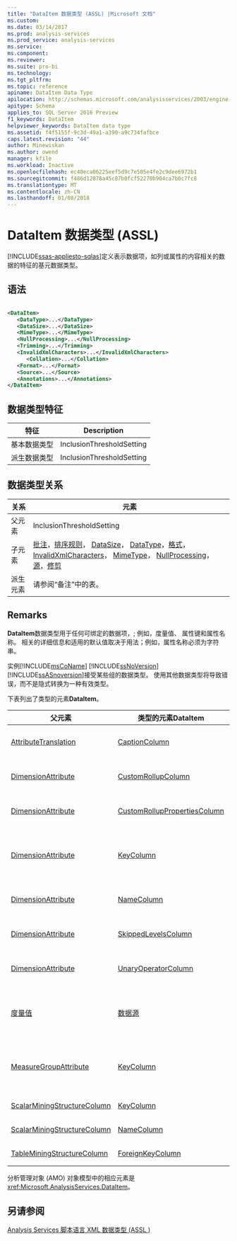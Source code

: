 ```yaml
---
title: "DataItem 数据类型 (ASSL) |Microsoft 文档"
ms.custom: 
ms.date: 03/14/2017
ms.prod: analysis-services
ms.prod_service: analysis-services
ms.service: 
ms.component: 
ms.reviewer: 
ms.suite: pro-bi
ms.technology: 
ms.tgt_pltfrm: 
ms.topic: reference
apiname: DataItem Data Type
apilocation: http://schemas.microsoft.com/analysisservices/2003/engine
apitype: Schema
applies_to: SQL Server 2016 Preview
f1_keywords: DataItem
helpviewer_keywords: DataItem data type
ms.assetid: f4f5155f-9c3d-49a1-a390-a9c734fafbce
caps.latest.revision: "44"
author: Minewiskan
ms.author: owend
manager: kfile
ms.workload: Inactive
ms.openlocfilehash: ec40eca06225eef5d9c7e505e4fe2c9dee6972b1
ms.sourcegitcommit: f486d12078a45c87b0fcf52270b904ca7b0c7fc8
ms.translationtype: MT
ms.contentlocale: zh-CN
ms.lasthandoff: 01/08/2018
---
```

# <a name="dataitem-data-type-assl"></a>DataItem 数据类型 (ASSL)
[!INCLUDE[ssas-appliesto-sqlas](../../../includes/ssas-appliesto-sqlas.md)]定义表示数据项，如列或属性的内容相关的数据的特征的基元数据类型。  
  
## <a name="syntax"></a>语法  
  
```xml  
  
<DataItem>  
   <DataType>...</DataType>  
   <DataSize>...</DataSize>  
   <MimeType>...</MimeType>  
   <NullProcessing>...</NullProcessing>  
   <Trimming>...</Trimming>  
   <InvalidXmlCharacters>...</InvalidXmlCharacters>  
      <Collation>...</Collation>  
   <Format>...</Format>  
   <Source>...</Source>  
   <Annotations>...</Annotations>  
</DataItem>  
```  
  
## <a name="data-type-characteristics"></a>数据类型特征  
  
|特征|Description|  
|--------------------|-----------------|  
|基本数据类型|InclusionThresholdSetting|  
|派生数据类型|InclusionThresholdSetting|  
  
## <a name="data-type-relationships"></a>数据类型关系  
  
|关系|元素|  
|------------------|-------------|  
|父元素|InclusionThresholdSetting|  
|子元素|[批注](../../../analysis-services/scripting/collections/annotations-element-assl.md)，[排序规则](../../../analysis-services/scripting/properties/collation-element-assl.md)， [DataSize](../../../analysis-services/scripting/properties/datasize-element-assl.md)， [DataType](../../../analysis-services/scripting/properties/datatype-element-assl.md)，[格式](../../../analysis-services/scripting/properties/format-element-assl.md)， [InvalidXmlCharacters](../../../analysis-services/scripting/properties/invalidxmlcharacters-element-assl.md)， [MimeType](../../../analysis-services/scripting/properties/mimetype-element-assl.md)， [NullProcessing](../../../analysis-services/scripting/properties/nullprocessing-element-assl.md)，[源](../../../analysis-services/scripting/properties/source-element-binding-assl.md)，[修剪](../../../analysis-services/scripting/properties/trimming-element-assl.md)|  
|派生元素|请参阅“备注”中的表。|  
  
## <a name="remarks"></a>Remarks  
 **DataItem**数据类型用于任何可绑定的数据项，; 例如，度量值、 属性键和属性名称。 相关的详细信息和适用的默认值取决于用法；例如，属性名称必须为字符串。  
  
 实例[!INCLUDE[msCoName](../../../includes/msconame-md.md)] [!INCLUDE[ssNoVersion](../../../includes/ssnoversion-md.md)] [!INCLUDE[ssASnoversion](../../../includes/ssasnoversion-md.md)]接受某些组的数据类型。 使用其他数据类型将导致错误，而不是隐式转换为一种有效类型。  
  
 下表列出了类型的元素**DataItem**。  
  
|父元素|类型的元素**DataItem**|注释|  
|--------------------|----------------------------------|--------------|  
|[AttributeTranslation](../../../analysis-services/scripting/data-type/attributetranslation-data-type-assl.md)|[CaptionColumn](../../../analysis-services/scripting/objects/captioncolumn-element-assl.md)|**源**元素**DataItem**的类型必须为[ColumnBinding](../../../analysis-services/scripting/data-type/columnbinding-data-type-assl.md)或[AttributeBinding](../../../analysis-services/scripting/data-type/attributebinding-data-type-assl.md)|  
|[DimensionAttribute](../../../analysis-services/scripting/data-type/dimensionattribute-data-type-assl.md)|[CustomRollupColumn](../../../analysis-services/scripting/objects/customrollupcolumn-element-assl.md)|**源**元素**DataItem**的类型必须为[ColumnBinding](../../../analysis-services/scripting/data-type/columnbinding-data-type-assl.md)或[AttributeBinding](../../../analysis-services/scripting/data-type/attributebinding-data-type-assl.md)|  
|[DimensionAttribute](../../../analysis-services/scripting/data-type/dimensionattribute-data-type-assl.md)|[CustomRollupPropertiesColumn](../../../analysis-services/scripting/objects/customrolluppropertiescolumn-element-assl.md)|**源**元素**DataItem**的类型必须为[ColumnBinding](../../../analysis-services/scripting/data-type/columnbinding-data-type-assl.md)或[AttributeBinding](../../../analysis-services/scripting/data-type/attributebinding-data-type-assl.md)|  
|[DimensionAttribute](../../../analysis-services/scripting/data-type/dimensionattribute-data-type-assl.md)|[KeyColumn](../../../analysis-services/scripting/objects/keycolumn-element-assl.md)|**源**元素**DataItem**的类型必须为[ColumnBinding](../../../analysis-services/scripting/data-type/columnbinding-data-type-assl.md)， [AttributeBinding](../../../analysis-services/scripting/data-type/attributebinding-data-type-assl.md)或[TimeBinding](../../../analysis-services/scripting/data-type/timebinding-data-type-assl.md)|  
|[DimensionAttribute](../../../analysis-services/scripting/data-type/dimensionattribute-data-type-assl.md)|[NameColumn](../../../analysis-services/scripting/objects/namecolumn-element-assl.md)|**源**元素**DataItem**的类型必须为[ColumnBinding](../../../analysis-services/scripting/data-type/columnbinding-data-type-assl.md)或[AttributeBinding](../../../analysis-services/scripting/data-type/attributebinding-data-type-assl.md)|  
|[DimensionAttribute](../../../analysis-services/scripting/data-type/dimensionattribute-data-type-assl.md)|[SkippedLevelsColumn](../../../analysis-services/scripting/objects/skippedlevelscolumn-element-assl.md)|**源**元素**DataItem**的类型必须为[ColumnBinding](../../../analysis-services/scripting/data-type/columnbinding-data-type-assl.md)或[AttributeBinding](../../../analysis-services/scripting/data-type/attributebinding-data-type-assl.md)|  
|[DimensionAttribute](../../../analysis-services/scripting/data-type/dimensionattribute-data-type-assl.md)|[UnaryOperatorColumn](../../../analysis-services/scripting/objects/unaryoperatorcolumn-element-assl.md)|**源**元素**DataItem**的类型必须为[ColumnBinding](../../../analysis-services/scripting/data-type/columnbinding-data-type-assl.md)或[AttributeBinding](../../../analysis-services/scripting/data-type/attributebinding-data-type-assl.md)|  
|[度量值](../../../analysis-services/scripting/objects/measure-element-assl.md)|[数据源](../../../analysis-services/scripting/properties/source-element-binding-assl.md)|**源**元素**DataItem**的类型必须为[RowBinding](../../../analysis-services/scripting/data-type/rowbinding-data-type-assl.md)， [ColumnBinding](../../../analysis-services/scripting/data-type/columnbinding-data-type-assl.md)， [MeasureBinding](../../../analysis-services/scripting/data-type/measurebinding-data-type-assl.md)，或[CubeDimensionBinding](../../../analysis-services/scripting/data-type/cubedimensionbinding-data-type-assl.md)|  
|[MeasureGroupAttribute](../../../analysis-services/scripting/data-type/measuregroupattribute-data-type-assl.md)|[KeyColumn](../../../analysis-services/scripting/objects/keycolumn-element-assl.md)|**源**元素**DataItem**的类型必须为[ColumnBinding](../../../analysis-services/scripting/data-type/columnbinding-data-type-assl.md)， [AttributeBinding](../../../analysis-services/scripting/data-type/attributebinding-data-type-assl.md)或[InheritedBinding](../../../analysis-services/scripting/data-type/inheritedbinding-data-type-assl.md)|  
|[ScalarMiningStructureColumn](../../../analysis-services/scripting/data-type/scalarminingstructurecolumn-data-type-assl.md)|[KeyColumn](../../../analysis-services/scripting/objects/keycolumn-element-assl.md)|**源**元素**DataItem**的类型必须为[ColumnBinding](../../../analysis-services/scripting/data-type/columnbinding-data-type-assl.md)|  
|[ScalarMiningStructureColumn](../../../analysis-services/scripting/data-type/scalarminingstructurecolumn-data-type-assl.md)|[NameColumn](../../../analysis-services/scripting/objects/namecolumn-element-assl.md)|**源**元素**DataItem**的类型必须为[ColumnBinding](../../../analysis-services/scripting/data-type/columnbinding-data-type-assl.md)|  
|[TableMiningStructureColumn](../../../analysis-services/scripting/data-type/tableminingstructurecolumn-data-type-assl.md)|[ForeignKeyColumn](../../../analysis-services/scripting/objects/foreignkeycolumn-element-assl.md)|**源**元素**DataItem**的类型必须为[ColumnBinding](../../../analysis-services/scripting/data-type/columnbinding-data-type-assl.md)|  
  
 分析管理对象 (AMO) 对象模型中的相应元素是<xref:Microsoft.AnalysisServices.DataItem>。  
  
## <a name="see-also"></a>另请参阅  
 [Analysis Services 脚本语言 XML 数据类型 &#40;ASSL &#41;](../../../analysis-services/scripting/data-type/analysis-services-scripting-language-xml-data-types-assl.md)  
  
  
